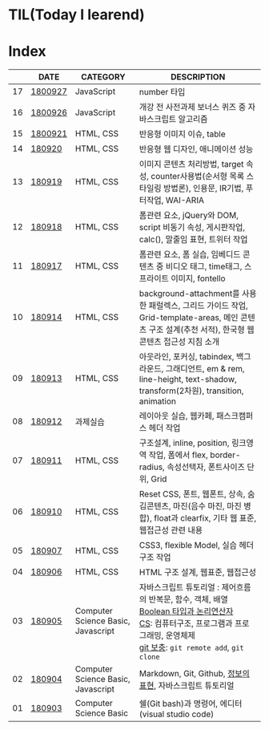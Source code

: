 # TIL(Today I learend)

# Index

|  | DATE | CATEGORY | DESCRIPTION |
| --- | --- | ------- | --- |
| 17 | [1800927](week_04/180927.md) | JavaScript | number 타입 |
| 16 | [1800926](과제/사전과제.md) | JavaScript |개강 전 사전과제 보너스 퀴즈 중 자바스크립트 알고리즘|
| 15 | [1800921](week_03/1800921.md) | HTML, CSS | 반응형 이미지 이슈, table |
| 14 | [180920](week_03/180920.md) | HTML, CSS | 반응형 웹 디자인, 애니메이션 성능 |
| 13 | [180919](week_03/180919.md) | HTML, CSS | 이미지 콘텐츠 처리방법, target 속성, counter사용법(순서형 목록 스타일링 방법론), 인용문, IR기법, 푸터작업, WAI-ARIA |
| 12 | [180918](week_03/180918.md) | HTML, CSS | 폼관련 요소, jQuery와 DOM, script 비동기 속성, 게시판작업, calc(), 말줄임 표현, 트위터 작업 |
| 11 | [180917](week_03/180917.md) | HTML, CSS | 폼관련 요소, 폼 실습, 임베디드 콘텐츠 중 비디오 태그, time태그, 스프라이트 이미지, fontello |
| 10 | [180914](week_02/180914.md) | HTML, CSS | background-attachment를 사용한 패럴렉스, 그리드 가이드 작업, Grid-template-areas, 메인 콘텐츠 구조 설계(추천 서적), 한국형 웹 콘텐츠 접근성 지침 소개 |
| 09 | [180913](week_02/180913.md) | HTML, CSS | 아웃라인, 포커싱, tabindex, 백그라운드, 그래디언트, em & rem, line-height, text-shadow, transform(2차원), transition, animation |
| 08 | [180912](week_02/180912.md) | 과제실습 | 레이아웃 실습, 웹카페, 패스크캠퍼스 헤더 작업 |
| 07 | [180911](week_02/180911.md) | HTML, CSS | 구조설계, inline, position, 링크영역 작업, 폼에서 flex, border-radius, 속성선택자, 폰트사이즈 단위, Grid |
| 06 | [180910](week_02/180910.md) | HTML, CSS | Reset CSS, 폰트, 웹폰트, 상속, 숨김콘텐츠, 마진(음수 마진, 마진 병합), float과 clearfix, 기타 웹 표준, 웹접근성 관련 내용 |
| 05 | [180907](week_01/180907.md) | HTML, CSS | CSS3, flexible Model, 실습 헤더 구조 작업 |
| 04 | [180906](week_01/180906.md) | HTML, CSS | HTML 구조 설계, 웹표준, 웹접근성 |
| 03 | [180905](week_01/180905.md) | Computer Science Basic, Javascript | 자바스크립트 튜토리얼 : 제어흐름의 반복문, 함수, 객체, 배열<br>[Boolean 타입과 논리연산자](week_01/180905.md#1-1-5.-boolean-타입)<br> [CS](week_01/180905.md#1-2.-Computer-Science): 컴퓨터구조, 프로그램과 프로그래밍, 운영체제<br>[git 보충](week_01/180905.md#1-5.-Git-보충): `git remote add`, `git clone` |
| 02 | [180904](week_01/180904.md) | Computer Science Basic, Javascript | Markdown, Git, Github, [정보의 표현](week_01/180320.md#1-4-정보의-표현), 자바스크립트 튜토리얼 |
| 01 | [180903](week_01/180903.md) | Computer Science Basic | 쉘(Git bash)과 명령어, 에디터(visual studio code) |
